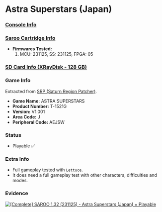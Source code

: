 # Astra Superstars (Japan)

### [Console Info](../../../../Info/Consoles/VA13/README.md)

### [Saroo Cartridge Info](../../../../Info/Cartridges/RetroGameParadiseStore/1.32F/README.md)

- <b>Firmwares Tested:</b>
  1. MCU: 231125, SS: 231125, FPGA: 05

### [SD Card Info (XRayDisk - 128 GB)](../../../../Info/SdCards/XRayDisk/128GB/README.md)

### Game Info

Extracted from [SRP (Saturn Region Patcher)](https://segaxtreme.net/resources/saturn-region-patcher.81/download).

- <b>Game Name:</b> ASTRA SUPERSTARS
- <b>Product Number:</b> T-1521G
- <b>Version:</b> V1.001
- <b>Area Code:</b> J
- <b>Peripheral Code:</b> AEJSW

### Status

- Playable :white_check_mark:

### Extra Info

- Full gameplay tested with `Lettuce`.
- It does need a full gameplay test with other characters, difficulties and modes.

### Evidence

[![[Complete] SAROO 1.32 (231125) - Astra Superstars (Japan) = Playable](https://img.youtube.com/vi/JJvBVyvsWy0/0.jpg)](https://www.youtube.com/watch?v=JJvBVyvsWy0)
